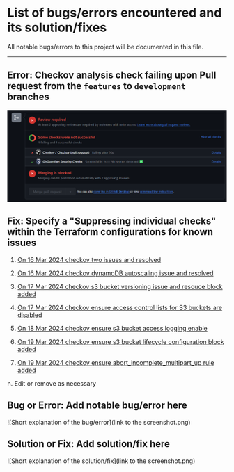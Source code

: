 # List of bugs/errors encountered and its solution/fixes

All notable bugs/errors to this project will be documented in this file.

---

## Error: Checkov analysis check failing upon Pull request from the `features` to `development` branches

![Checkov analysis on Terraform configurations when creating a pull request to merge to 1 branch above](/screenshots/checkov-screenshot.png)

## Fix: Specify a "Suppressing individual checks" within the Terraform configurations for known issues

1. [On 16 Mar 2024 checkov two issues and resolved](/screenshots/16032024-checkov-2_issues.png)

2. [On 16 Mar 2024 checkov dynamoDB autoscaling issue and resolved](/screenshots/16032024-checkov-autoScaling_issue.png)

3. [On 17 Mar 2024 checkov s3 bucket versioning issue and resouce block added](/screenshots/17032024-checkov-s3_bucket_versioning_issue.png)

4. [On 17 Mar 2024 checkov ensure access control lists for S3 buckets are disabled](/screenshots/17032024-checkov-s3_bucket_ACL_issue.png)

5. [On 18 Mar 2024 checkov ensure s3 bucket access logging enable](/screenshots/18032024-checkov-s3_bucket_ACL_issue.png)

6. [On 19 Mar 2024 checkov ensure s3 bucket lifecycle configuration block added](/screenshots/19032024-checkov-s3_bucket_lifecycle-configuration_issue.png)

7. [On 19 Mar 2024 checkov ensure abort_incomplete_multipart_up rule added](/screenshots/19032024-checkov-s3_bucket_lifecycle-configuration_set-abort_issue.png)

n. Edit or remove as necessary

## Bug or Error: Add notable bug/error here

![Short explanation of the bug/error](link to the screenshot.png)

## Solution or Fix: Add solution/fix here

![Short explanation of the solution/fix](link to the screenshot.png)
